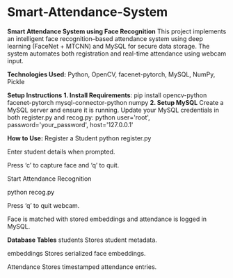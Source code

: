 # Smart-Attendance-System
**Smart Attendance System using Face Recognition**
This project implements an intelligent face recognition–based attendance system using deep learning (FaceNet + MTCNN) and MySQL for secure data storage. The system automates both registration and real-time attendance using webcam input.

**Technologies Used:**
Python,
OpenCV,
facenet-pytorch,
MySQL,
NumPy,
Pickle

**Setup Instructions**
**1. Install Requirements**:
pip install opencv-python facenet-pytorch mysql-connector-python numpy
**2. Setup MySQL**
Create a MySQL server and ensure it is running.
Update your MySQL credentials in both register.py and recog.py:
python
user='root',
password='your_password',
host='127.0.0.1'

**How to Use:**
Register a Student
python register.py


Enter student details when prompted.


Press ‘c’ to capture face and ‘q’ to quit.

Start Attendance Recognition


python recog.py


Press ‘q’ to quit webcam.

Face is matched with stored embeddings and attendance is logged in MySQL.


**Database Tables**
students
Stores student metadata.

embeddings
Stores serialized face embeddings.

Attendance
Stores timestamped attendance entries.

